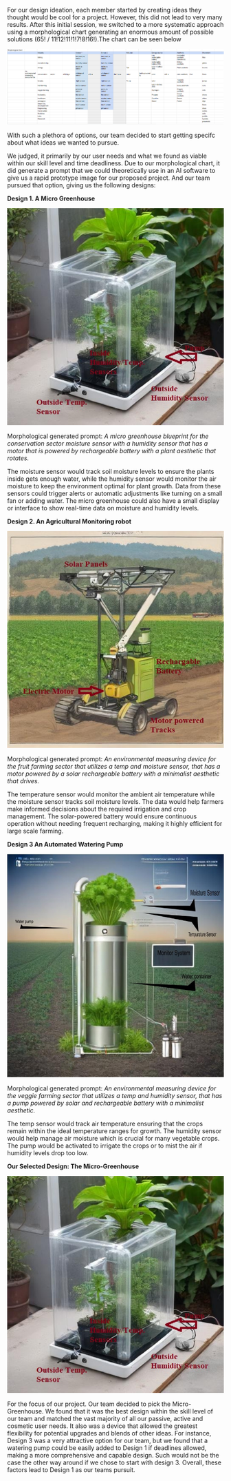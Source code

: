 For our design ideation, each member started by creating ideas they thought would be cool for a project. However, this did not lead to very many results. After this initial session, we switched to a more systematic approach using a morphological chart generating an enormous amount of possible solutions (65! / 11!12!11!1!7!8!16!).The chart can be seen below

![](MorpChart.png)

With such a plethora of options, our team decided to start getting specifc about what ideas we wanted to pursue.

We judged, it primarily by our user needs and what we found as viable within our skill level and time deadliness. Due to our morphological chart, it did generate a prompt that we could theoretically use in an AI software to give us a rapid prototype image for our proposed project. And our team pursued that option, giving us the following designs: 

**Design 1. A Micro Greenhouse** 

![](micro_greenhouse.jpg)

Morphological generated prompt: *A micro greenhouse blueprint for the conservation sector moisture sensor with a humidity sensor that has a motor that is powered by rechargeable battery with a plant aesthetic that rotates.*

The moisture sensor would track soil moisture levels to ensure the plants inside gets enough water, while the humidity sensor would monitor the air moisture to keep the environment optimal for plant growth. Data from these sensors could trigger alerts or automatic adjustments like turning on a small fan or adding water. The micro greenhouse could also have a small display or interface to show real-time data on moisture and humidity levels.



**Design 2. An Agricultural Monitoring robot**

![](Robot_design.jpg)

Morphological generated prompt: *An environmental measuring device for the fruit farming sector that utilizes a temp and moisture sensor, that has a motor powered by a solar rechargeable battery with a minimalist aesthetic that drives.*

The temperature sensor would monitor the ambient air temperature while the moisture sensor tracks soil moisture levels. The data would help farmers make informed decisions about the required irrigation and crop management. The solar-powered battery would ensure continuous operation without needing frequent recharging, making it highly efficient for large scale farming.


 
**Design 3 An Automated Watering Pump**

![](pump_pic.jpg)

Morphological generated prompt: *An environmental measuring device for the veggie farming sector that utilizes a temp and humidity sensor, that has a pump powered by solar and rechargeable battery with a minimalist aesthetic.*

The temp sensor would track air temperature ensuring that the crops remain within the ideal temperature ranges for growth. The humidity sensor would help manage air moisture which is crucial for many vegetable crops. The pump would be activated to irrigate the crops or to mist the air if humidity levels drop too low.



**Our Selected Design: The Micro-Greenhouse**

![](micro_greenhouse.jpg)

For the focus of our project. Our team decided to pick the Micro-Greenhouse. We found that it was the best design within the skill level of our team and matched the vast majority of all our passive, active and cosmetic user needs. It also was a device that allowed the greatest flexibility for potential upgrades and blends of other ideas. For instance, Design 3 was a very attractive option for our team, but we found that a watering pump could be easily added to  Design 1 if deadlines allowed, making a more comprehensive and capable design. Such would not be the case the other way around if we chose to start with design 3. Overall, these factors lead to Design 1 as our teams pursuit.   
